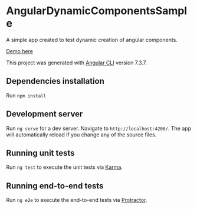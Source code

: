 # AngularDynamicComponentsSample

A simple app created to test dynamic creation of angular components.

[Demo here](https://fredjohnd.github.io/angular-dynamic-components-sample/)

This project was generated with [Angular CLI](https://github.com/angular/angular-cli) version 7.3.7.

## Dependencies installation
Run `npm install`

## Development server

Run `ng serve` for a dev server. Navigate to `http://localhost:4200/`. The app will automatically reload if you change any of the source files.

## Running unit tests

Run `ng test` to execute the unit tests via [Karma](https://karma-runner.github.io).

## Running end-to-end tests

Run `ng e2e` to execute the end-to-end tests via [Protractor](http://www.protractortest.org/).
